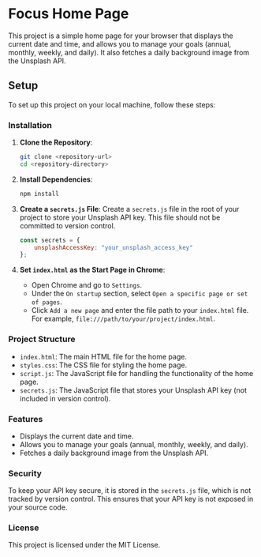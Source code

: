 # Focus Home Page

This project is a simple home page for your browser that displays the current date and time, and allows you to manage your goals (annual, monthly, weekly, and daily). It also fetches a daily background image from the Unsplash API.

## Setup

To set up this project on your local machine, follow these steps:

### Installation

1. **Clone the Repository**:
    ```sh
    git clone <repository-url>
    cd <repository-directory>
    ```

2. **Install Dependencies**:
    ```sh
    npm install
    ```

3. **Create a `secrets.js` File**:
    Create a `secrets.js` file in the root of your project to store your Unsplash API key. This file should not be committed to version control.

    ```javascript
    const secrets = {
        unsplashAccessKey: "your_unsplash_access_key"
    };
    ```

4. **Set `index.html` as the Start Page in Chrome**:
    - Open Chrome and go to `Settings`.
    - Under the `On startup` section, select `Open a specific page or set of pages`.
    - Click `Add a new page` and enter the file path to your `index.html` file. For example, `file:///path/to/your/project/index.html`.

### Project Structure

- `index.html`: The main HTML file for the home page.
- `styles.css`: The CSS file for styling the home page.
- `script.js`: The JavaScript file for handling the functionality of the home page.
- `secrets.js`: The JavaScript file that stores your Unsplash API key (not included in version control).

### Features

- Displays the current date and time.
- Allows you to manage your goals (annual, monthly, weekly, and daily).
- Fetches a daily background image from the Unsplash API.

### Security

To keep your API key secure, it is stored in the `secrets.js` file, which is not tracked by version control. This ensures that your API key is not exposed in your source code.

### License

This project is licensed under the MIT License.